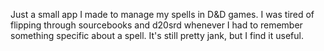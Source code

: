Just a small app I made to manage my spells in D&D games. I was tired of
flipping through sourcebooks and d20srd whenever I had to remember something
specific about a spell. It's still pretty jank, but I find it useful.
